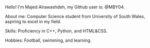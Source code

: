 Hello! I'm Majed Alrawashdeh, my Github user is: @MBY04.

About me: Computer Science student from University of South Wales, aspiring to excel in my field.

Skills: Proficiency in C++, Python, and HTML&CSS.

Hobbies: Football, swimming, and learning.
<!---
MBY04/MBY04 is a ✨ special ✨ repository because its `README.md` (this file) appears on your GitHub profile.
You can click the Preview link to take a look at your changes.
--->
